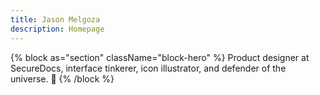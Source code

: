 ```yaml
---
title: Jason Melgoza
description: Homepage
---
```


{% block as="section" className="block-hero" %}
Product designer at SecureDocs, interface tinkerer, icon illustrator, and defender of the universe. 🤘
{% /block %}
